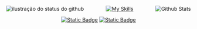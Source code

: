 <p align="center">
<img align='left' src="https://github-readme-stats.vercel.app/api?username=devbrasuca&show_icons=true&title_color=FFFFFF&text_color=FFFFFF&icon_color=FFFFFF&bg_color=0D1017&cache_seconds=2300&hide_border=true" alt="ilustração do status do github">
  
<img
        align="right"
        src="https://github-readme-stats.vercel.app/api/top-langs/?username=devbrasuca&title_color=FFFFFF&text_color=FFFFFF&icon_color=FFFFFF&bg_color=0D1017&hide_border=true&include_all_commits=true&count_private=true&layout=compact"
        alt="Github Stats"
      />
</p>


<div align="center">
  
[![My Skills](https://skillicons.dev/icons?i=js,ts,react,nodejs,docker,supabase,html,css,tailwind,remix,bun,git,figma,vscode)](https://skillicons.dev)
</div>

<div align="center">

[![Static Badge](https://img.shields.io/badge/twitter-black)](https://x.com/devbrasuca)
[![Static Badge](https://img.shields.io/badge/linkedin-black)](https://www.linkedin.com/in/eucauagarcia/)
</div>

